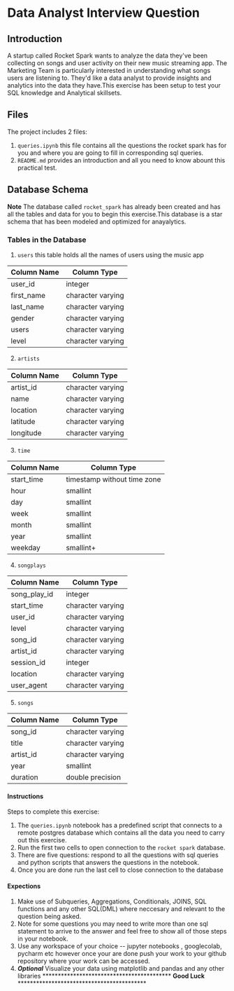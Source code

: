 # Data Analyst Interview Question 

## Introduction

A startup called Rocket Spark wants to analyze the data they've been collecting on songs and user activity on their new music streaming app. The Marketing  Team is particularly interested in understanding what songs users are listening to. 
They'd like a data analyst to provide insights and analytics into the data they have.This exercise has been setup to test your SQL knowledge and Analytical skillsets.
## Files

The project includes 2 files:


1. `queries.ipynb` this file contains all the questions the rocket spark has for you and where you are going to fill in corresponding sql queries.
2. `README.md`  provides an introduction  and all you need to know abount this practical test.

## Database Schema

**Note** The database called `rocket_spark` has already been created and has all the tables and data for you to begin this exercise.This database is a star schema that has been modeled and optimized for anayalytics.

### Tables in the Database

1. `users` this table holds all the names of users using the music app

Column Name  | Column Type
------------- | -------------
user_id  | integer
first_name  | character varying
last_name   | character varying
gender      | character varying
users       | character varying
level       | character varying

2. `artists`

Column Name  | Column Type
------------- | -------------
artist_id   | character varying
name        | character varying
location    | character varying
latitude    | character varying
longitude   | character varying

3. `time`

Column Name  | Column Type
-------------| -------------
start_time  | timestamp without time zone
hour        | smallint
day         | smallint
week        | smallint
month       | smallint
year        | smallint 
weekday     | smallint+

4. `songplays`

Column Name  | Column Type
------------- | -------------
song_play_id | integer
start_time   | character varying
user_id      | character varying
level        | character varying
song_id      | character varying
artist_id    | character varying
session_id   | integer
location     | character varying
user_agent   | character varying

5. `songs`

Column Name  | Column Type
------------- | -------------
song_id     | character varying
title       | character varying
artist_id   | character varying
year        | smallint
duration    | double precision


#### Instructions

Steps to complete this exercise:

1. The `queries.ipynb` notebook has a predefined script that connects to a remote postgres database which contains all the data you need to carry out this exercise.
3. Run the first two cells to open connection to the `rocket spark` database.
4. There are five questions: respond to all the questions  with sql queries and python scripts that answers the questions in the notebook.
5. Once you are done  run the last cell to close connection to the database

#### Expections

1. Make use of Subqueries, Aggregations, Conditionals, JOINS,  SQL functions and any other SQL(DML) where neccesary and relevant to the question being asked.
2. Note for some questions you may need to write more than one sql statement to arrive to the answer and feel free to show all of those steps in your notebook.
3. Use any workspace of your choice -- jupyter notebooks , googlecolab, pycharm etc however once your are done push your work to your github repository where your work can be accessed.
4. **_Optional_** Visualize your data using matplotlib and pandas and any other libraries
****************************************** **Good Luck** ******************************************